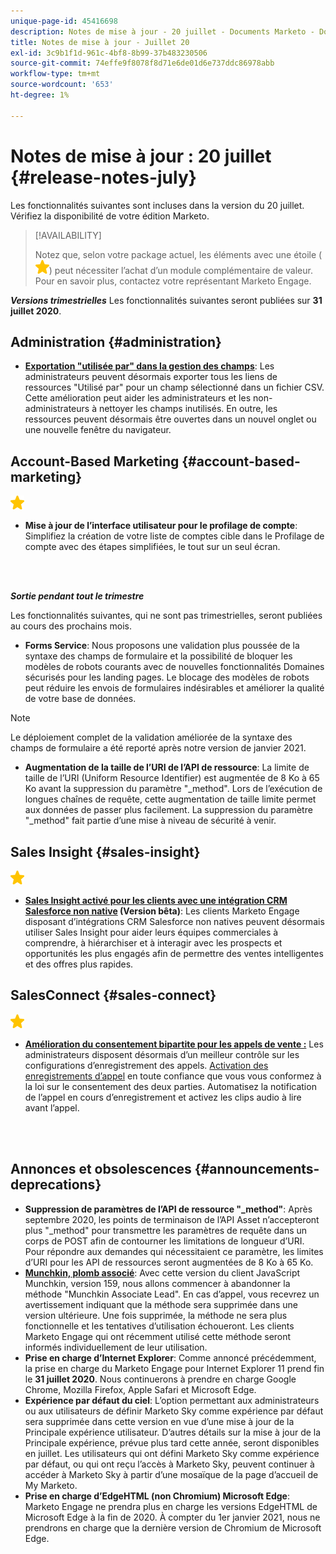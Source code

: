 ```yaml
---
unique-page-id: 45416698
description: Notes de mise à jour - 20 juillet - Documents Marketo - Documentation du produit
title: Notes de mise à jour - Juillet 20
exl-id: 3c9b1f1d-961c-4bf8-8b99-37b483230506
source-git-commit: 74effe9f8078f8d71e6de01d6e737ddc86978abb
workflow-type: tm+mt
source-wordcount: '653'
ht-degree: 1%

---
```


# Notes de mise à jour : 20 juillet {#release-notes-july}

Les fonctionnalités suivantes sont incluses dans la version du 20 juillet. Vérifiez la disponibilité de votre édition Marketo.

>[!AVAILABILITY]
>
>Notez que, selon votre package actuel, les éléments avec une étoile ( ![(étoile)](assets/yellow-star.png)) peut nécessiter l’achat d’un module complémentaire de valeur. Pour en savoir plus, contactez votre représentant Marketo Engage.

**_Versions trimestrielles_** Les fonctionnalités suivantes seront publiées sur **31 juillet 2020**.

## Administration {#administration}

* **[Exportation &quot;utilisée par&quot; dans la gestion des champs](/help/marketo/product-docs/administration/field-management/export-used-by-data-for-a-field.md)**: Les administrateurs peuvent désormais exporter tous les liens de ressources &quot;Utilisé par&quot; pour un champ sélectionné dans un fichier CSV. Cette amélioration peut aider les administrateurs et les non-administrateurs à nettoyer les champs inutilisés. En outre, les ressources peuvent désormais être ouvertes dans un nouvel onglet ou une nouvelle fenêtre du navigateur.

## Account-Based Marketing {#account-based-marketing}

![(étoile)](assets/yellow-star.png)

* **Mise à jour de l’interface utilisateur pour le profilage de compte**: Simplifiez la création de votre liste de comptes cible dans le Profilage de compte avec des étapes simplifiées, le tout sur un seul écran.

<br> 

**_Sortie pendant tout le trimestre_**

Les fonctionnalités suivantes, qui ne sont pas trimestrielles, seront publiées au cours des prochains mois.

* **Forms Service**: Nous proposons une validation plus poussée de la syntaxe des champs de formulaire et la possibilité de bloquer les modèles de robots courants avec de nouvelles fonctionnalités Domaines sécurisés pour les landing pages. Le blocage des modèles de robots peut réduire les envois de formulaires indésirables et améliorer la qualité de votre base de données.

>[!NOTE]
>
>Le déploiement complet de la validation améliorée de la syntaxe des champs de formulaire a été reporté après notre version de janvier 2021.

* **Augmentation de la taille de l’URI de l’API de ressource**: La limite de taille de l’URI (Uniform Resource Identifier) est augmentée de 8 Ko à 65 Ko avant la suppression du paramètre &quot;_method&quot;. Lors de l’exécution de longues chaînes de requête, cette augmentation de taille limite permet aux données de passer plus facilement. La suppression du paramètre &quot;_method&quot; fait partie d’une mise à niveau de sécurité à venir.

## Sales Insight {#sales-insight}

![(étoile)](assets/yellow-star.png)

* **[Sales Insight activé pour les clients avec une intégration CRM Salesforce non native](/help/marketo/product-docs/marketo-sales-insight/sales-insight-for-non-native-salesforce-integrations.md) (Version bêta)**: Les clients Marketo Engage disposant d’intégrations CRM Salesforce non natives peuvent désormais utiliser Sales Insight pour aider leurs équipes commerciales à comprendre, à hiérarchiser et à interagir avec les prospects et opportunités les plus engagés afin de permettre des ventes intelligentes et des offres plus rapides.

## SalesConnect {#sales-connect}

![(étoile)](assets/yellow-star.png)

* **[Amélioration du consentement bipartite pour les appels de vente :](/help/marketo/product-docs/marketo-sales-connect/phone/two-party-consent-settings.md)** Les administrateurs disposent désormais d’un meilleur contrôle sur les configurations d’enregistrement des appels. [Activation des enregistrements d’appel](/help/marketo/product-docs/marketo-sales-connect/phone/enable-call-recording.md) en toute confiance que vous vous conformez à la loi sur le consentement des deux parties. Automatisez la notification de l’appel en cours d’enregistrement et activez les clips audio à lire avant l’appel.

<br> 

## Annonces et obsolescences {#announcements-deprecations}

* **Suppression de paramètres de l’API de ressource &quot;_method&quot;**: Après septembre 2020, les points de terminaison de l’API Asset n’accepteront plus &quot;_method&quot; pour transmettre les paramètres de requête dans un corps de POST afin de contourner les limitations de longueur d’URI. Pour répondre aux demandes qui nécessitaient ce paramètre, les limites d’URI pour les API de ressources seront augmentées de 8 Ko à 65 Ko.
* **[Munchkin, plomb associé](https://developers.marketo.com/blog/deprecation-of-munchkin-associate-lead-method/)**: Avec cette version du client JavaScript Munchkin, version 159, nous allons commencer à abandonner la méthode &quot;Munchkin Associate Lead&quot;. En cas d’appel, vous recevrez un avertissement indiquant que la méthode sera supprimée dans une version ultérieure. Une fois supprimée, la méthode ne sera plus fonctionnelle et les tentatives d’utilisation échoueront. Les clients Marketo Engage qui ont récemment utilisé cette méthode seront informés individuellement de leur utilisation.
* **Prise en charge d’Internet Explorer**: Comme annoncé précédemment, la prise en charge du Marketo Engage pour Internet Explorer 11 prend fin le **31 juillet 2020**. Nous continuerons à prendre en charge Google Chrome, Mozilla Firefox, Apple Safari et Microsoft Edge.
* **Expérience par défaut du ciel**: L’option permettant aux administrateurs ou aux utilisateurs de définir Marketo Sky comme expérience par défaut sera supprimée dans cette version en vue d’une mise à jour de la Principale expérience utilisateur. D’autres détails sur la mise à jour de la Principale expérience, prévue plus tard cette année, seront disponibles en juillet. Les utilisateurs qui ont défini Marketo Sky comme expérience par défaut, ou qui ont reçu l’accès à Marketo Sky, peuvent continuer à accéder à Marketo Sky à partir d’une mosaïque de la page d’accueil de My Marketo.
* **Prise en charge d’EdgeHTML (non Chromium) Microsoft Edge**: Marketo Engage ne prendra plus en charge les versions EdgeHTML de Microsoft Edge à la fin de 2020. À compter du 1er janvier 2021, nous ne prendrons en charge que la dernière version de Chromium de Microsoft Edge.
